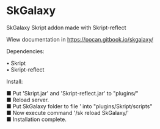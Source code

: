 # SkGalaxy
SkGalaxy Skript addon made with Skript-reflect

Wiew documentation in https://pocan.gitbook.io/skgalaxy/

Dependencies:

• Skript  
• Skript-reflect


Install:

■ Put 'Skript.jar' and 'Skript-reflect.jar' to "plugins/"   
■ Reload server.   
■ Put SkGalaxy folder to file ' into "plugins/Skript/scripts"    
■ Now execute command '/sk reload SkGalaxy/'     
■ Installation complete.     
